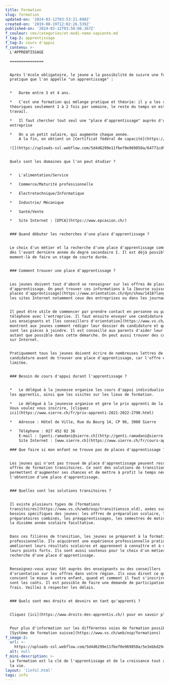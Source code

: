 ```yaml
---
title: Formation
slug: formation
updated-on: '2024-03-12T03:53:21.090Z'
created-on: '2019-08-19T12:02:26.539Z'
published-on: '2024-03-12T03:58:06.367Z'
f_couleur: cms/categories/et-modi-nemo-sapiente.md
f_tag-2: apprentissage
f_tag-3: cours d'appui
f_contenu: >-
  L'APPRENTISSAGE

  ===============


  Après l'école obligatoire, le jeune a la possibilité de suivre une formation
  pratique que l'on appelle "un apprentissage" :


  *   Durée entre 3 et 4 ans.

  *   C'est une formation qui mélange pratique et théorie: il y a les cours
  théoriques seulement 1 à 2 fois par semaine, le reste du temps on est au
  travail.

  *   Il faut chercher tout seul une "place d'apprentissage" auprès d'une
  entreprise

  *   On a un petit salaire, qui augmente chaque année.  
      A la fin, on obtient un [Certificat fédéral de capacité](https://www.orientation.ch/dyn/show/1922) (CFC).

  ![](https://uploads-ssl.webflow.com/5d4d6299e11fbef0e969850a/64771cd99dcf824017ba979f_e707a8d6.png)


  Quels sont les domaines que l'on peut étudier ?


  *   L'alimentation/Service

  *   Commerce/Maturité professionnelle

  *   Electrotechnique/Informatique

  *   Industrie/ Mécanique

  *   Santé/Vente

  *   Site Internet : [EPCA](https://www.epcasion.ch/)


  ### Quand débuter les recherches d'une place d'apprentissage ?


  Le choix d'un métier et la recherche d'une place d'apprentissage commencent
  dès l'avant dernière année du degré secondaire I. Il est déjà possible à ce
  moment-là de faire un stage de courte durée.


  ### Comment trouver une place d'apprentissage ?


  Les jeunes doivent tout d'abord se renseigner sur les offres de places
  d'apprentissage. On peut trouver ces informations à la [bourse suisse des
  places d'apprentissage](https://www.orientation.ch/dyn/show/1418?lang=fr), sur
  les sites Internet notamment ceux des entreprises ou dans les journaux.


  Il peut être utile de commencer par prendre contact en personne ou par
  téléphone avec l'entreprise. Il faut ensuite envoyer une candidature écrite.
  Les enseignants et [les conseillers d'orientation](https://www.vs.ch/web/osp)
  montrent aux jeunes comment rédiger leur dossier de candidature et quelles
  sont les pièces à joindre. Il est conseillé aux parents d'aider leur enfant
  autant que possible dans cette démarche. On peut aussi trouver des conseils
  sur Internet.


  Pratiquement tous les jeunes doivent écrire de nombreuses lettres de
  candidature avant de trouver une place d'apprentissage, car l'offre est
  limitée.


  ### ‍Besoin de cours d'appui durant l'apprentissage ?


  *   Le délégué à la jeunesse organise les cours d'appui individualisés pour
  les apprentis, ainsi que les visites sur les lieux de formation.

  *   Le délégué à la jeunesse organise et gère le prix apprenti de la ville.
  Vous voulez vous inscrire, [cliquez
  ici](https://www.sierre.ch/fr/prix-apprenti-2021-2022-2790.html)

  *   Adresse : Hôtel de Ville, Rue du Bourg 14, CP 96, 3960 Sierre

  *   ‍Téléphone : 027 452 02 36  
      E-mail : [genti.ramadani@sierre.ch](http://genti.ramadani@sierre.ch/)  
      Site Internet : [www.sierre.ch](https://www.sierre.ch/fr/cours-appui-pour-apprentis-2787.html)

  ### ‍Que faire si mon enfant ne trouve pas de places d'apprentissage ?


  Les jeunes qui n'ont pas trouvé de place d'apprentissage peuvent recourir aux
  offres de formation transitoires. Ce sont des solutions de transition qui
  permettent d'augmenter ses chances et de mettre à profit le temps nécessaire à
  l'obtention d'une place d'apprentissage.


  ### Quelles sont les solutions transitoires ?


  Il existe plusieurs types de [formations
  transitoires](https://www.vs.ch/web/osp/transitionsco_old), axées sur les
  besoins spécifiques des jeunes: les offres de préparation scolaire, les cours
  préparatoires combinés, les préapprentissages, les semestres de motivation, ou
  la dixième année scolaire facultative.


  Dans ces filières de transition, les jeunes se préparent à la formation
  professionnelle. Ils acquièrent une expérience professionnelle pratique,
  améliorent leurs résultats scolaires et apprennent à connaître et à développer
  leurs points forts. Ils sont aussi soutenus pour le choix d'un métier ou la
  recherche d'une place d'apprentissage.


  Renseignez-vous assez tôt auprès des enseignants ou des conseillers
  d'orientation sur les offres dans votre région. Ils vous diront ce qui
  convient le mieux à votre enfant, quand et comment il faut s'inscrire et quels
  sont les coûts. Il est possible de faire une demande de participation aux
  frais. Veillez à respecter les délais.


  ### Quels sont mes droits et devoirs en tant qu'apprenti ?


  Cliquez [ici](https://www.droits-des-apprentis.ch/) pour en savoir plus.


  Pour plus d'information sur les différentes voies de formation possibles :
  [Système de formation suisse](https://www.vs.ch/web/osp/formations)
f_image-2:
  url: >-
    https://uploads-ssl.webflow.com/5d4d6299e11fbef0e969850a/5e3ebbd29475c09ee9d9e4ce_apprentissage.jpg
  alt: null
f_mini-description: >-
  La formation est la clé de l'apprentissage et de la croissance tout au long de
  la vie.
layout: '[info].html'
tags: info
---
```



